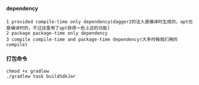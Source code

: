 #### dependency 
```
1 provided compile-time only dependency(dagger2的注入是编译时生成的，apt也是编译时的，不过这里用了apt获得一些上述的功能)
2 package package-time only dependency
3 compile compile-time and package-time dependency(大多时候我们用的compile)
```
#### 打包命令
```
chmod +x gradlew
./gradlew task buildSdkJar
```
